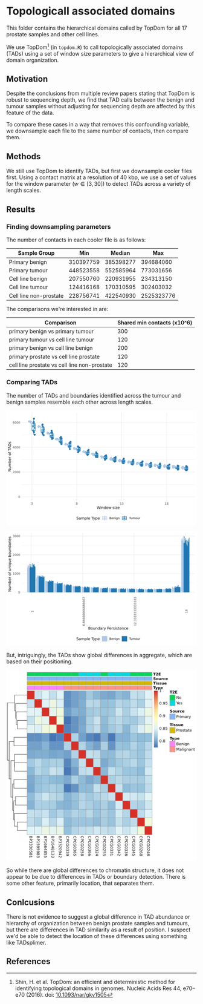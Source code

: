 # Topologicall associated domains

This folder contains the hierarchical domains called by TopDom for all 17 prostate samples and other cell lines.

We use TopDom[^1] (in `topdom.R`) to call topologically associated domains (TADs) using a set of window size parameters to give a hierarchical view of domain organization.

## Motivation

Despite the conclusions from multiple review papers stating that TopDom is robust to sequencing depth, we find that TAD calls between the benign and tumour samples without adjusting for sequencing depth are affected by this feature of the data.

To compare these cases in a way that removes this confounding variable, we downsample each file to the same number of contacts, then compare them.

## Methods

We still use TopDom to identify TADs, but first we downsample cooler files first.
Using a contact matrix at a resolution of 40 kbp, we use a set of values for the window parameter ($w \in [3, 30]$) to detect TADs across a variety of length scales.

## Results

### Finding downsampling parameters

The number of contacts in each cooler file is as follows:

| Sample Group           | Min       | Median    | Max        |
| ------------           | ---       | ------    | ---        |
| Primary benign         | 310397759 | 385398277 |  394684060 |
| Primary tumour         | 448523558 | 552585964 |  773031656 |
| Cell line benign       | 207550760 | 220931955 |  234313150 |
| Cell line tumour       | 124416168 | 170310595 |  302403032 |
| Cell line non-prostate | 228756741 | 422540930 | 2525323776 |

The comparisons we're interested in are:

| Comparison                                   | Shared min contacts (x10^6) |
| ----------                                   | --------------------------- |
| primary benign vs primary tumour             | 300                         |
| primary tumour vs cell line tumour           | 120                         |
| primary benign vs cell line benign           | 200                         |
| primary prostate vs cell line prostate       | 120                         |
| cell line prostate vs cell line non-prostate | 120                         |

### Comparing TADs

The number of TADs and boundaries identified across the tumour and benign samples resemble each other across length scales.

![TAD counts across primary samples](Plots/tad-counts.png)

![TAD boundary persistence similarity across primary samples](Plots/boundary-counts.by-persistence.png)

But, intriguingly, the TADs show global differences in aggregate, which are based on their positioning.

![TAD similarity of primary samples](Plots/bp-score.cluster.png)

So while there are global differences to chromatin structure, it does not appear to be due to differences in TADs or boundary detection.
There is some other feature, primarily location, that separates them.

## Conlcusions

There is not evidence to suggest a global difference in TAD abundance or hierarchy of organization between benign prostate samples and tumours, but there are differences in TAD similarity as a result of position.
I suspect we'd be able to detect the location of these differences using something like TADsplimer.

## References

[^1]: Shin, H. et al. TopDom: an efficient and deterministic method for identifying topological domains in genomes. Nucleic Acids Res 44, e70–e70 (2016). doi: [10.1093/nar/gkv1505](https://doi.org/10.1093/nar/gkv1505)
